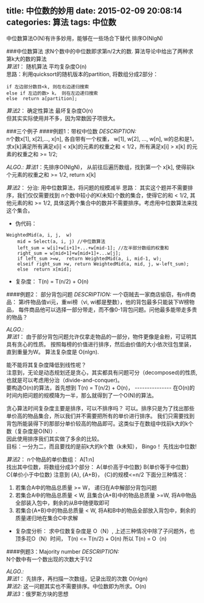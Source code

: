 title: 中位数的妙用
date: 2015-02-09 20:08:14
categories: 算法
tags: 中位数
---
中位数算法O(N)有许多妙用，能够在一些场合下替代 排序O(NlgN)
<!--more-->
###中位数算法
求N个数中的中位数即求第n/2大的数. 算法导论中给出了两种求第k大的数的算法  
*算法1*： 随机算法 平均复杂度O(n)  
思路：利用quicksort的随机版本的partition, 将数组分成2部分：
```
if 左边部分数目<k, 则在右边递归搜索
else if 左边的数> k， 则在左边递归搜索
else  return a[partition];
```

*算法2*： 确定性算法 最坏复杂度O(n)  
但其实实际使用并不多，因为常数因子项很大。

###三个例子
####例题1：带权中位数
*DESCRIPTION:*  
n个数x[1], x[2],..., x[n], 各自带有一个权重， w[1], w[2], ..., w[n], w的总和是1，
求x[k]满足所有满足x[i] < x[k]的元素的权重之和 < 1/2，所有满足x[i] > x[k] 的元素的权重之和 >= 1/2;

*ALGO.:*
*算法1*：先排序O(NlgN)， 从前往后遍历数组，找到第一个 x[k], 使得前k个元素的权重之和 >= 1/2, return x[k]

*算法2*：
分治: 用中位数算法，将问题的规模减半
思路： 其实这个题并不需要排序，我们仅仅需要找到 n个数中较小的K(未知)个数的集合，使得它的和 < 1/2, 其他元素的和 >= 1/2, 具体这两个集合中的数并不需要排序。考虑用中位数算法来找这个集合。
+ 伪代码：
```
WeightedMid(a, i, j,  w)
    mid = Select(a, i, j) //中位数算法
    left_sum = w[i]+w[i+1]+...+w[mid-1]; //左半部分数组的权重和
    right_sum = w[mid+1]+w[mid+1]+...w[j];
    if left_sum >=w,  return WeightedMid(a, i, mid-1, w);
    elseif right_sum >w, return WeightedMid(a, mid, j, w-left_sum);
    else  return x[mid];
```
+ 复杂度： T(n) = T(n/2) + O(n)

####例题2： 部分背包问题
*DESCRIPTION:*
一个窃贼去一家商店偷窃，有n件商品： 第i件物品值vi元，重wi榜（vi, wi都是整数），他的背包最多只能装下W榜物品，
每件商品他可以选择一部分带走，而不像0-1背包问题。问他最多能带走多贵的物品？

*ALGO.:*  
*算法1*： 由于部分背包问题允许仅拿走物品的一部分，物件更像是金粉，可证明其具有贪心的性质。
按照每榜的价值进行排序，然后由价值的大小依次往包里装，直到重量为W。
算法复杂度是 O(nlgn).

能不能将其复杂度降低到线性呢？  
注意到，无论是动态规划还是贪心，其实都具有问题可分（decomposed)的性质, 也就是可以考虑用分治（divide-and-conquer)。  
要构造O(n)的算法，首先想到 T(n) = T(n/2) + O(n)，
--------------- 在O(n)的时间内把问题的规模降为一半，那么就得到了一个O(N)的算法。

贪心算法时间复杂度主要是排序，可以不排序吗？
  可以。排序只是为了找出那些单价高的物品集合，所以我们并不需要把所有的单价进行排序。
我们只需要找到背包所能装得下的那部分单价较高的物品即可。这类似于在数组中找前k大的k个数（复杂度是O(N)）.  
因此使用排序我们其实做了多余的比较。  
目标：一分为二，而且要找的是前k大的k个数（k未知），
Bingo！ 先找出中位数!

*算法2*：
n个物品的单价数组： A[1:n]  
找出其中位数，将数组分成3个部分： A{单价高于中位数}   B{单价等于中位数}  C{单价小于中位数}
注意到 {A}, {A+B}， {C}的规模<=n/2
下面分三种情况：
  1. 若集合A中的物品总质量 >= W， 递归在A中解部分背包问题
  2. 若集合A中的物品总质量 < W, 且集合{A+B}中的物品总质量 >=W,  将A中物品全部装入包中，剩余的从B中随便取即可
  3. 若集合{A+B}中的物品总质量 < W, 将A和B中的物品全部放入背包中，剩余的质量递归地在集合C中求解

+ 复杂度分析：
求中位数复杂度是 O（N）, 上述三种情况中除了子问题外，也顶多花O（N）时间，
T(n) <= T(n/2) + O(n)
所以 T(n) = O（n)

####例题3：Majority number
*DESCRIPTION:*  
N个数中有一个数出现的次数大于1/2

*ALGO.:*  
*算法1*： 先排序，再扫描一次数组，记录出现的次数 O(nlgn)  
*算法2*: 这一问题其实也不需要排序。中位数即为所求。O(n)  
*算法3*：俄罗斯方块的思想
